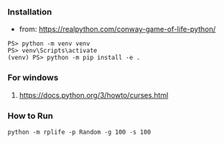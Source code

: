 ### Installation

- from: https://realpython.com/conway-game-of-life-python/

```shell
PS> python -m venv venv
PS> venv\Scripts\activate
(venv) PS> python -m pip install -e .
```

### For windows
1. https://docs.python.org/3/howto/curses.html

### How to Run

```shell
python -m rplife -p Random -g 100 -s 100
```